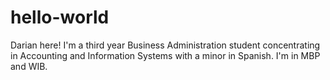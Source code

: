# hello-world

Darian here! I'm a third year Business Administration student concentrating in Accounting and Information Systems with a minor in Spanish.
I'm in MBP and WIB.
